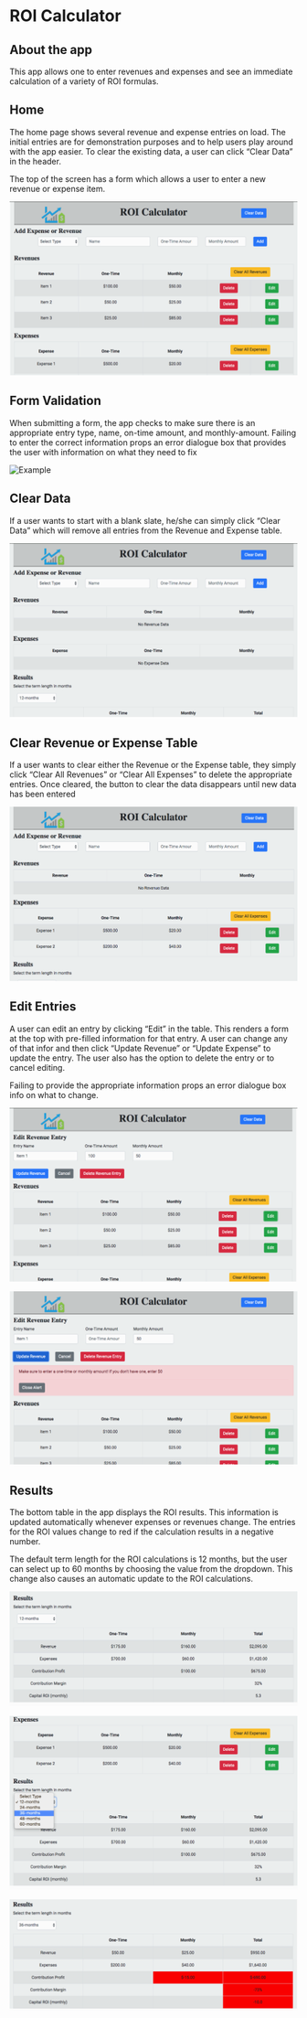 # ROI Calculator

## About the app

This app allows one to enter revenues and expenses and see an immediate calculation of a variety of ROI formulas.


## Home

The home page shows several revenue and expense entries on load. The initial entries are for demonstration purposes and to help users play around with the app easier. To clear the existing data, a user can click “Clear Data” in the header.

The top of the screen has a form which allows a user to enter a new revenue or expense item.

![Example](screenshots/1.png)


## Form Validation

When submitting a form, the app checks to make sure there is an appropriate entry type, name, on-time amount, and monthly-amount. Failing to enter the correct information props an error dialogue box that provides the user with information on what they need to fix

![Example](screenshots/2error.png)


## Clear Data

If a user wants to start with a blank slate, he/she can simply click “Clear Data” which will remove all entries from the Revenue and Expense table.

![Example](screenshots/3cleardata.png)


## Clear Revenue or Expense Table

If a user wants to clear either the Revenue or the Expense table, they simply click “Clear All Revenues” or “Clear All Expenses” to delete the appropriate entries. Once cleared, the button to clear the data disappears until new data has been entered

![Example](screenshots/4clearrevenues.png)


## Edit Entries

A user can edit an entry by clicking “Edit” in the table. This renders a form at the top with pre-filled information for that entry. A user can change any of that infor and then click “Update Revenue” or “Update Expense” to update the entry. The user also has the option to delete the entry or to cancel editing.

Failing to provide the appropriate information props an error dialogue box info on what to change.

![Example](screenshots/5editrevenue.png)

![Example](screenshots/6editerrorval.png)


## Results

The bottom table in the app displays the ROI results. This information is updated automatically whenever expenses or revenues change. The entries for the ROI values change to red if the calculation results in a negative number.

The default term length for the ROI calculations is 12 months, but the user can select up to 60 months by choosing the value from the dropdown. This change also causes an automatic update to the ROI calculations.

![Example](screenshots/7results.png)

![Example](screenshots/8resultsterm.png)

![Example](screenshots/9resultsred.png)
